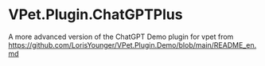# VPet.Plugin.ChatGPTPlus
A more advanced version of the ChatGPT Demo plugin for vpet from https://github.com/LorisYounger/VPet.Plugin.Demo/blob/main/README_en.md
